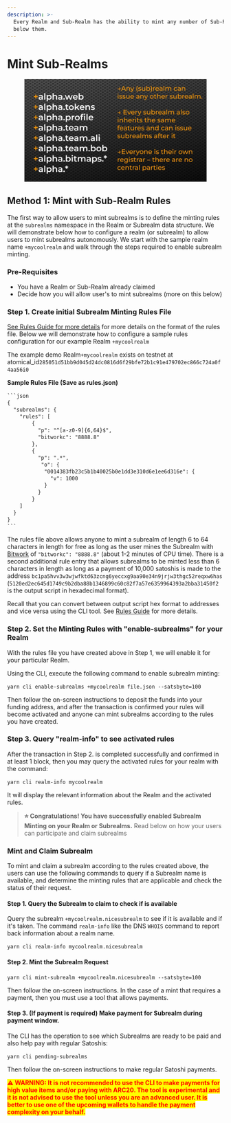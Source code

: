 ```yaml
---
description: >-
  Every Realm and Sub-Realm has the ability to mint any number of Sub-Realms
  below them.
---
```


# Mint Sub-Realms

<figure><img src="../.gitbook/assets/WhatsApp Image 2023-12-12 at 9.35.07 AM.jpeg" alt=""><figcaption></figcaption></figure>

## Method 1: Mint with Sub-Realm Rules

The first way to allow users to mint subrealms is to define the minting rules at the `subrealms` namespace in the Realm or Subrealm data structure.  We will demonstrate below how to configure a realm (or subrealm) to allow users to mint subrealms autonomously.  We start with the sample realm name `+mycoolrealm` and walk through the steps required to enable subrealm minting.

### Pre-Requisites

* You have a Realm or Sub-Realm already claimed
* Decide how you will allow user's to mint subrealms (more on this below)

### Step 1. Create initial Subrealm Minting Rules File

[See Rules Guide for more details](../rules-subrealms-and-dmint.md) for more details on the format of the rules file. Below we will demonstrate how to configure a sample rules configuration for our example Realm `+mycoolrealm`

The  example demo Realm`+mycoolrealm` exists on testnet at atomical\_id`285051d51bb9d045d24dc0816d6f29bfe72b1c91e479702ec866c724a0f4aa56i0`

**Sample Rules File (Save as rules.json)**

````
```json
{
  "subrealms": {
    "rules": [
        {
          "p": "^[a-z0-9]{6,64}$",
          "bitworkc": "8888.8"
        },
        {
          "p": ".*",
           "o": {
            "0014383fb23c5b1b40025b0e1dd3e310d6e1ee6d316e": {
              "v": 1000
            }
          }
        }
    ]
  }
}
```
````

The rules file above allows anyone to mint a subrealm of length 6 to 64 characters in length for free as long as the user mines the Subrealm with [Bitwork](../bitwork-mining.md)  of `"bitworkc": "8888.8"` (about 1-2 minutes of CPU time). There is a second additional rule entry that allows subrealms to be minted less than 6 characters in length as long as a payment of 10,000 satoshis is made to the address `bc1pa5hvv3w3wjwfktd63zcng6yeccxg9aa90e34n9jrjw3thgc52reqxw6has` (`5120ed2ec645d1749c9b2dba88b1346899c60c82f7a57e6359964393a2bba31450f2` is the output script in hexadecimal format).

Recall that you can convert between output script hex format to addresses and vice versa using the CLI tool. See [Rules Guide](../rules-subrealms-and-dmint.md) for more details.

### Step 2. Set the Minting Rules with "enable-subrealms" for your Realm

With the rules file you have created above in Step 1, we will enable it for your particular Realm.&#x20;

Using the CLI, execute the following command to enable subrealm minting:

```
yarn cli enable-subrealms +mycoolrealm file.json --satsbyte=100
```

Then follow the on-screen instructions to deposit the funds into your funding address, and after the transaction is confirmed your rules will become activated and anyone can mint subrealms according to the rules you have created.

### Step 3. Query "realm-info" to see activated rules

After the transaction in Step 2. is completed successfully and confirmed in at least 1 block, then you may query the activated rules for your realm with the command:

```
yarn cli realm-info mycoolrealm
```

It will display the relevant information about the Realm and the activated rules.

> **⭐ Congratulations! You have successfully enabled Subrealm Minting on your Realm or Subrealms.** Read below on how your users can participate and claim subrealms

### Mint and Claim Subrealm

To mint and claim a subrealm according to the rules created above, the users can use the following commands to query if a Subrealm name is available, and determine the minting rules that are applicable and check the status of their request.

#### Step 1. Query the Subrealm to claim to check if is available

Query the subrealm `+mycoolrealm.nicesubrealm` to see if it is available and if it's taken. The command `realm-info` like the DNS `WHOIS` command to report back information about a realm name.

```
yarn cli realm-info mycoolrealm.nicesubrealm
```

#### Step 2. Mint the Subrealm Request

```
yarn cli mint-subrealm +mycoolrealm.nicesubrealm --satsbyte=100
```

Then follow the on-screen instructions. In the case of a mint that requires a payment, then you must use a tool that allows payments.&#x20;

#### Step 3.  (If payment is required) Make payment for Subrealm during payment window.

The CLI has the operation to see which Subrealms are ready to be paid and also help pay with regular Satoshis:

```
yarn cli pending-subrealms 
```

Then follow the on-screen instructions to make regular Satoshi payments.

<mark style="color:red;">**⚠️ WARNING: It is not recommended to use the CLI to make payments for high value items and/or paying with ARC20. The tool is experimental and it is not advised to use the tool unless you are an advanced user. It is better to use one of the upcoming wallets to handle the payment complexity on your behalf.**</mark>





